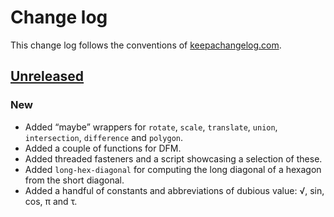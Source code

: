# Change log
This change log follows the conventions of [keepachangelog.com](http://keepachangelog.com/).

## [Unreleased]
### New
- Added “maybe” wrappers for `rotate`, `scale`, `translate`, `union`,
  `intersection`, `difference` and `polygon`.
- Added a couple of functions for DFM.
- Added threaded fasteners and a script showcasing a selection of these.
- Added `long-hex-diagonal` for computing the long diagonal of a hexagon
  from the short diagonal.
- Added a handful of constants and abbreviations of dubious value:
  √, sin, cos, π and τ.

[Unreleased]: https://github.com/veikman/scad-tarmi/compare/v0.1.0...HEAD
